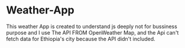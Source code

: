 # Weather-App
This weather App is created to understand js deeply not for bussiness purpose and I use The API FROM OpenWeather Map, and the Api can't fetch data for Ethiopia's city because the API didn't included.